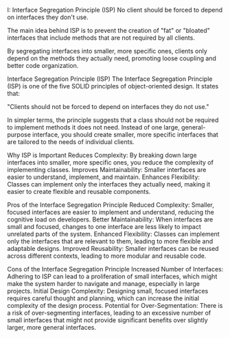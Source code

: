 I: Interface Segregation Principle (ISP)
No client should be forced to depend on interfaces they don't use.

The main idea behind ISP is to prevent the creation of "fat" or "bloated" interfaces that include methods that are not required by all clients.

By segregating interfaces into smaller, more specific ones, clients only depend on the methods they actually need, promoting loose coupling and better code organization.


Interface Segregation Principle (ISP)
The Interface Segregation Principle (ISP) is one of the five SOLID principles of object-oriented design. It states that:

"Clients should not be forced to depend on interfaces they do not use."

In simpler terms, the principle suggests that a class should not be required to implement methods it does not need. Instead of one large, general-purpose interface, you should create smaller, more specific interfaces that are tailored to the needs of individual clients.

Why ISP is Important
Reduces Complexity: By breaking down large interfaces into smaller, more specific ones, you reduce the complexity of implementing classes.
Improves Maintainability: Smaller interfaces are easier to understand, implement, and maintain.
Enhances Flexibility: Classes can implement only the interfaces they actually need, making it easier to create flexible and reusable components.




Pros of the Interface Segregation Principle
Reduced Complexity: Smaller, focused interfaces are easier to implement and understand, reducing the cognitive load on developers.
Better Maintainability: When interfaces are small and focused, changes to one interface are less likely to impact unrelated parts of the system.
Enhanced Flexibility: Classes can implement only the interfaces that are relevant to them, leading to more flexible and adaptable designs.
Improved Reusability: Smaller interfaces can be reused across different contexts, leading to more modular and reusable code.


Cons of the Interface Segregation Principle
Increased Number of Interfaces: Adhering to ISP can lead to a proliferation of small interfaces, which might make the system harder to navigate and manage, especially in large projects.
Initial Design Complexity: Designing small, focused interfaces requires careful thought and planning, which can increase the initial complexity of the design process.
Potential for Over-Segmentation: There is a risk of over-segmenting interfaces, leading to an excessive number of small interfaces that might not provide significant benefits over slightly larger, more general interfaces.